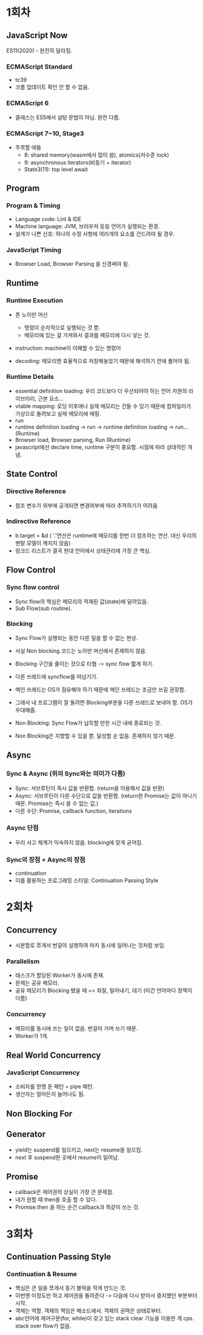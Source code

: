 # 1회차

## JavaScript Now

ES11(2020) - 완전히 달라짐.

### ECMAScript Standard

- tc39
- 크롬 업데이트 확인 안 할 수 없음.

### ECMAScript 6

- 클래스는 ES5에서 설탕 문법이 아님. 완전 다름.

### ECMAScript 7~10, Stage3

- 주목할 애들
  - 8: shared memory(wasm에서 많이 씀), atomics(저수준 lock)
  - 9: asynchronous iterators(비동기 + iterator)
  - State3(11): top level await

## Program

### Program & Timing

- Language code: Lint & IDE
- Machine language: JVM, 브러우저 등등 언어가 실행되는 환경.
- 설계가 나쁜 신호: 하나의 수정 사항에 여러개의 요소를 건드려야 될 경우.

### JavaScript Timing

- Browser Load, Browser Parsing 을 신경써야 됨.

## Runtime

### Runtime Execution

- 폰 노이만 머신
  - 명령이 순차적으로 실행되는 것 뿐.
  - 메모리에 있는 걸 가져와서 결과를 메모리에 다시 넣는 것.

- instruction: machine이 이해할 수 있는 명령어
- decoding: 메모리엔 효율적으로 저장해놓았기 때문에 해석하기 전에 풀어야 됨.

### Runtime Details

- essential definition loading: 우리 코드보다 더 우선되어야 하는 언어 차원의 라이브러리, 근본 요소...
- vtable mapping: 로딩 이후에나 실제 메모리는 건들 수 있기 때문에 컴파일러가 가상으로 돌려보고 실제 메모리에 매핑.
- run
- runtime definition loading -> run -> runtime definition loading -> run... (Runtime)
- Browser load, Browser parsing, Run (Runtime)
- javascript에선 declare time, runtime 구분이 중요함. 시점에 따라 상대적인 개념.

## State Control

### Directive Reference

- 참조 변수가 외부에 공개되면 변경여부에 따라 추적하기가 어려움

### Indirective Reference

- b.target = &d ( '.'연산은 runtime에 메모리를 한번 더 참조하는 연산. 대신 우리의 멘탈 모델이 깨지지 않음)
- 링크드 리스트가 결국 현대 언어에서 상태관리에 가장 큰 핵심.

## Flow Control

### Sync flow control

- Sync flow의 핵심은 메모리의 적재된 값(state)에 달려있음.
- Sub Flow(sub routine).

### Blocking

- Sync Flow가 실행되는 동안 다른 일을 할 수 없는 현상.
- 사실 Non blocking 코드는 노이만 머신에서 존재하지 않음.
- Blocking 구간을 줄이는 것으로 타협 -> sync flow 짧게 하기.
- 다른 쓰레드에 syncflow를 떠넘기기.
- 메인 쓰레드는 OS가 점유해야 하기 때문에 메인 쓰레드는 조금만 쓰길 권장함.
- 그래서 내 프로그램이 잘 돌려면 Blocking부분을 다른 쓰레드로 보내야 함. OS가 우대해줌.

- Non Blocking: Sync Flow가 납득할 만한 시간 내에 종료되는 것.
- Non Blocking은 지향할 수 있을 뿐. 달성할 순 없음. 존재하지 않기 때문.

## Async

### Sync & Async (위의 Sync와는 의미가 다름)

- Sync: 서브루틴이 즉시 값을 반환함. (return을 이용해서 값을 반환)
- Async: 서브루틴이 다른 수단으로 값을 반환함. (return한 Promise는 값이 아니기 때문. Promise는 즉시 쓸 수 없는 값.)
- 다른 수단: Promise, callback function, iterations

### Async 단점

- 우리 사고 체계가 익숙하지 않음. blocking에 맞게 굳어짐.

### Sync의 장점 + Async의 장점

- continuation
- 이를 활용하는 프로그래밍 스타일: Continuation Passing Style


# 2회차

## Concurrency

- 시분할로 쪼개서 번갈아 실행하여 마치 동시에 일어나는 것처럼 보임.

### Parallelism

- 태스크가 할당된 Worker가 동시에 존재.
- 문제는 공유 메모리.
- 공유 메모리가 Blocking 됐을 때 => 좌절, 밀어내기, 대기 (이건 언어마다 정책이 다름)

### Concurrency

- 메모리를 동시에 쓰는 일이 없음. 번걸아 가며 쓰기 때문.
- Worker가 1개.

## Real World Concurrency

### JavaScript Concurrency

- 소비자를 한명 둔 패턴 = pipe 패턴.
- 생산자는 얼마든지 늘어나도 됨.

## Non Blocking For

## Generator

- yield는 suspend를 일으키고, next는 resume을 일으킴.
- next 후 suspend한 곳에서 resume이 일어남.

## Promise

- callback은 제어권의 상실이 가장 큰 문제점.
- 내가 원할 때 then을 호출 할 수 있다.
- Promise.then 을 하는 순간 callback과 똑같이 쓰는 것.

# 3회차

## Continuation Passing Style

### Continuation & Resume

- 핵심은 큰 일을 쪼개서 동기 블럭을 작게 만드는 것.
- 이번엔 이정도만 하고 제어권을 돌려준다 -> 다음에 다시 받아서 중지했던 부분부터 시작.
- 객체는 역할. 객체의 책임은 메소드에서. 객체의 권력은 상태로부터.
- abc언어에 제어구문(for, while)이 갖고 있는 stack clear 기능을 이용한 게 cps. stack over flow가 없음.

